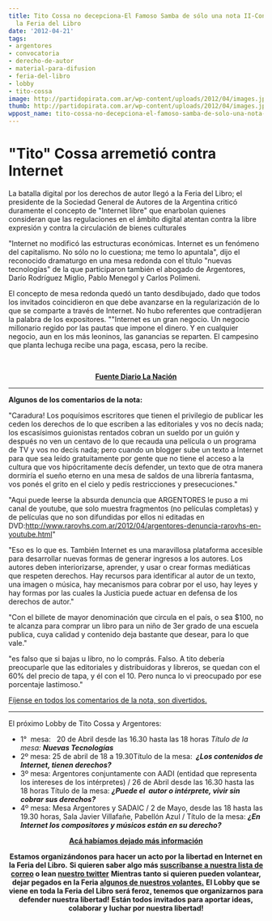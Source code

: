 ```yaml
---
title: Tito Cossa no decepciona-El Famoso Samba de sólo una nota II-Convocatoria a
  la Feria del Libro
date: '2012-04-21'
tags:
- argentores
- convocatoria
- derecho-de-autor
- material-para-difusion
- feria-del-libro
- lobby
- tito-cossa
image: http://partidopirata.com.ar/wp-content/uploads/2012/04/images.jpg
thumb: http://partidopirata.com.ar/wp-content/uploads/2012/04/images.jpg
wppost_name: tito-cossa-no-decepciona-el-famoso-samba-de-solo-una-nota-ii
---
```


<h1>"Tito" Cossa arremetió contra Internet</h1>
La batalla digital por los derechos de autor llegó a la Feria del Libro; el presidente de la Sociedad General de Autores de la
Argentina criticó duramente el concepto de "Internet libre" que enarbolan quienes consideran que las regulaciones en el ámbito digital atentan contra la libre expresión y contra la circulación de bienes culturales

"Internet no modificó las estructuras económicas. Internet es un fenómeno del capitalismo. No sólo no lo cuestiona; me temo lo apuntala", dijo el reconocido dramaturgo en una mesa redonda con el título "nuevas tecnologías" de la que participaron también el abogado de Argentores, Darío Rodríguez Miglio, Pablo Menegol y Carlos Polimeni.

El concepto de mesa redonda quedó un tanto desdibujado, dado que todos los invitados coincidieron en que debe avanzarse en la regularización de lo que se comparte a través de Internet. No hubo referentes que contradijeran la palabra de los expositores. ""Internet es un gran negocio. Un negocio millonario regido por las pautas que impone el dinero. Y en cualquier negocio, aun en los más leoninos, las ganancias se reparten. El campesino que planta lechuga recibe una paga, escasa, pero la recibe.

&nbsp;
<p style="text-align: center;"><strong><a href="http://www.lanacion.com.ar/1466874-tito-cossa-arremetio-contra-internet?utm_source=twitterfeed&amp;utm_medium=twitter" target="_blank">Fuente Diario La Nación</a></strong></p>


<hr />

<strong>Algunos de los comentarios de la nota:</strong>

"Caradura! Los poquísimos escritores que tienen el privilegio de publicar les ceden los derechos de lo que escriben a las editoriales y vos no decís nada; los escasísimos guionistas rentados cobran un sueldo por un guión y después no ven un centavo de lo que recauda una película o un programa de TV y vos no decís nada; pero cuando un blogger sube un texto a Internet para que sea leído gratuitamente por gente que no tiene el acceso a la cultura que vos hipócritamente decís defender, un texto que de otra manera dormiría el sueño eterno en una mesa de saldos de una librería fantasma, vos ponés el grito en el cielo y pedís restricciones y presecuciones."

"Aqui puede leerse la absurda denuncia que ARGENTORES le puso a mi canal de youtube, que solo muestra fragmentos (no películas completas) y de películas que no son difundidas por ellos ni editadas en DVD:http://www.rarovhs.com.ar/2012/04/argentores-denuncia-rarovhs-en-youtube.html"

"Eso es lo que es. También Internet es una maravillosa plataforma accesible para desarrollar nuevas formas de generar ingresos a los autores. Los autores deben interiorizarse, aprender, y usar o crear formas mediáticas que respeten derechos. Hay recursos para identificar al autor de un texto, una imagen o música, hay mecanismos para cobrar por el uso, hay leyes y hay formas por las cuales la Justicia puede actuar en defensa de los derechos de autor."

"Con el billete de mayor denominación que circula en el país, o sea $100, no te alcanza para comprar un libro para un niño de 3er grado de una escuela publica, cuya calidad y contenido deja bastante que desear, para lo que vale."

"es falso que si bajas u libro, no lo comprás. Falso. A tito debería preocuparle que las editoriales y distribuidoras y libreros, se quedan con el 60% del precio de tapa, y él con el 10. Pero nunca lo vi preocupado por ese porcentaje lastimoso."

<a href="http://www.lanacion.com.ar/1466874-tito-cossa-arremetio-contra-internet?utm_source=twitterfeed&amp;utm_medium=twitter" target="_blank">Fíjense en todos los comentarios de la nota, son divertidos.</a>

<hr />

El próximo Lobby de Tito Cossa y Argentores:
<ul>
	<li>1°  mesa:   20 de Abril desde las 16.30 hasta las 18 horas <em>Título de la mesa:
<strong>Nuevas Tecnologías</strong></em></li>
	<li>2º mesa: 25 de abril de 18 a 19.30Título de la mesa:
<strong> <em><em>¿</em></em><em><em>Los contenidos de Internet, tienen derechos?</em></em></strong></li>
	<li>3º mesa: Argentores conjuntamente con AADI (entidad que representa los intereses de los intérpretes) / 26 de Abril desde las 16.30 hasta las 18 horas Título de la mesa:
<strong><em>¿Puede el  autor o intérprete, vivir sin cobrar sus derechos?</em></strong></li>
	<li>4º mesa: Mesa Argentores y SADAIC / 2 de Mayo, desde las 18 hasta las 19.30 horas, Sala Javier Villafañe, Pabellón Azul / Título de la mesa:
<strong><em>¿</em><em>En Internet los compositores y músicos están en su derecho?</em></strong></li>
</ul>
<p style="text-align: center;"><strong><a href="http://partidopirata.com.ar/3898/el-famoso-samba-de-una-sola-nota-antes-cadra-ahora-argentores-en-la-feria-del-libro">Acá habíamos dejado más información</a></strong></p>
<p style="text-align: center;"><strong>Estamos organizándonos para hacer un acto por la libertad en Internet en la Feria del Libro.</strong>
<strong> Si quieren saber algo más <a href="http://lists.partidopirata.com.ar/listinfo.cgi/general-partidopirata.com.ar" target="_blank">suscríbanse a nuestra lista de correo</a> o lean <a href="https://twitter.com/#!/PartidoPirataAr" target="_blank">nuestro twitter</a></strong>
<strong> Mientras tanto si quieren pueden volantear, dejar pegados en la Feria <a href="http://partidopirata.com.ar/4083/se-inaugura-la-feria-del-libro-lobby-estas-volantes-y-mesas-para-ir-a-cuestionar-el-discurso-vigente">algunos de nuestros volantes.</a></strong>
<strong> El Lobby que se viene en toda la Feria del Libro será feroz, tenemos que organizarnos para defender nuestra libertad!</strong>
<strong> Están todos invitados para aportar ideas, colaborar y luchar por nuestra libertad!</strong></p>
